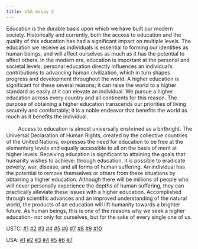 ```yaml
---
title: USA essay 2
---
```


Education is the durable basis upon which we have built our modern society. Historically and currently, both the access to education and the quality of this education has had a significant impact on multiple levels. The education we receive as individuals is essential to forming our identities as human beings, and will affect ourselves as much as it has the potential to affect others. In the modern era, education is important at the personal and societal levels; personal education directly influences an individual’s contributions to advancing human civilization, which in turn shapes progress and development throughout the world. A higher education is significant for these several reasons; it can raise the world to a higher standard as easily at it can elevate an individual. We pursue a higher education across every country and all continents for this reason. The purpose of obtaining a higher education transcends our priorities of living securely and comfortably; it is a noble endeavor that benefits the world as much as it benefits the individual.

　　  Access to education is almost universally enshrined as a birthright. The Universal Declaration of Human Rights, created by the collective countries of the United Nations, expresses the need for education to be free at the elementary levels and equally accessible to all on the basis of merit at higher levels. Receiving education is significant to attaining the goals that humanity wishes to achieve: through education, it is possible to eradicate poverty, war, disease, and all forms of human suffering. An individual has the potential to remove themselves or others from these situations by obtaining a higher education. Although there will be millions of people who will never personally experience the depths of human suffering, they can practically alleviate these issues with a higher education. Accomplished through scientific advances and an improved understanding of the natural world, the products of an education will lift humanity towards a brighter future. As human beings, this is one of the reasons why we seek a higher education- not only for ourselves, but for the sake of every single one of us.

USTC: [\#1](/meeting/highereducation/ustc1) [\#2](/meeting/highereducation/ustc2) [\#3](/meeting/highereducation/ustc3) [\#4](/meeting/highereducation/ustc4) [\#5](/meeting/highereducation/ustc5) [\#6](/meeting/highereducation/ustc6)  [\#7](/meeting/highereducation/ustc7)  [\#8](/meeting/highereducation/ustc8) [\#9](/meeting/highereducation/ustc9) [\#10](/meeting/highereducation/ustc10)

USA: [\#1](/meeting/highereducation/usa1) [\#2](/meeting/highereducation/usa2) [\#3](/meeting/highereducation/usa3) [\#4](/meeting/highereducation/usa4) [\#5](/meeting/highereducation/usa5)  [\#6](/meeting/highereducation/usa6) [\#7](/meeting/highereducation/usa7)   
